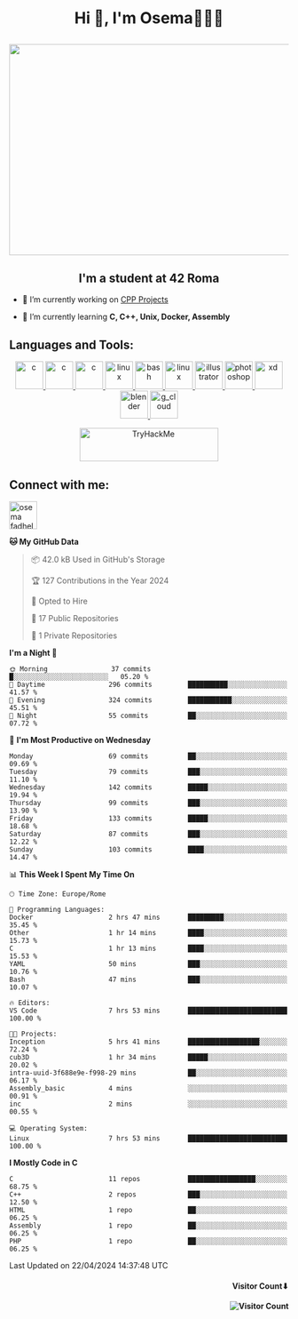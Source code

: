 <h1 align="center">Hi 👋, I'm Osema👨🏽‍💻</h1>

<!-- <h2 align="center"> <a href="https://www.showmyip.com/"><img src="https://github.com/OsemaFadhel/OsemaFadhel/blob/main/img/cybersecurity%20framework.webp" /></a> </h2> -->

<h2 align="center"> <img src="https://github.com/OsemaFadhel/OsemaFadhel/blob/main/img/1712000100607257.gif" width="900" height="380" /> </h2>

<h2 align="center">I'm a student at 42 Roma</h3>

- 🔭 I’m currently working on [CPP Projects](https://github.com/OsemaFadhel/CPP42) 

- 🌱 I’m currently learning **C, C++, Unix, Docker, Assembly**

<h2 align="left">Languages and Tools:</h3>
<p align="center"> 
</a> <a href="https://en.wikipedia.org/wiki/C_(programming_language)" target="_blank" rel="noreferrer">  <img src="https://skillicons.dev/icons?i=c" alt="c" width="50" height="50"/> 
</a> <a href="https://en.wikipedia.org/wiki/C%2B%2B" target="_blank" rel="noreferrer">  <img src="https://skillicons.dev/icons?i=cpp" alt="c" width="50" height="50"/> 
</a> <a href="https://www.python.org/" target="_blank" rel="noreferrer">  <img src="https://skillicons.dev/icons?i=py" alt="c" width="50" height="50"/> 
</a> <a href="https://www.linux.org/" target="_blank" rel="noreferrer"> <img src="https://skillicons.dev/icons?i=linux" alt="linux" width="50" height="50"/>
</a> <a href="https://www.gnu.org/software/bash/" target="_blank" rel="noreferrer"> <img src="https://skillicons.dev/icons?i=bash" alt="bash" width="50" height="50"/> 
</a> <a href="https://code.visualstudio.com/" target="_blank" rel="noreferrer"> <img src="https://skillicons.dev/icons?i=vscode" alt="linux" width="50" height="50"/>
</a> <a href="https://www.adobe.com/in/products/illustrator.html" target="_blank" rel="noreferrer"> <img src="https://skillicons.dev/icons?i=ai" alt="illustrator" width="50" height="50"/> 
</a> <a href="https://www.photoshop.com/enwhat" target="_blank" rel="noreferrer"> <img src="https://skillicons.dev/icons?i=ps" alt="photoshop" width="50" height="50"/> 
</a> <a href="https://www.adobe.com/products/xd.html" target="_blank" rel="noreferrer"> <img src="https://skillicons.dev/icons?i=xd" alt="xd" width="50" height="50"/> 
</a> <a href="https://www.blender.org/" target="_blank" rel="noreferrer"><img src="https://skillicons.dev/icons?i=blender" alt="blender" width="50" height="50"/> 
</a> <a href="https://www.cloudskillsboost.google/public_profiles/3779024f-fae6-49a8-9430-003b65de5349"><img src="https://skillicons.dev/icons?i=gcp" alt="g_cloud" width="50" height="50"/> </a>
</p>
<p align="center"> 
</a> <a href="https://tryhackme.com/p/fazzel"><img src="https://tryhackme-badges.s3.amazonaws.com/fazzel.png" alt="TryHackMe" width="250" height="60"> </a> 

<h2 align="leftt">Connect with me:</h3>
<p align="left">
<a href="https://it.linkedin.com/in/osema-fadhel-7a1996174?trk=people-guest_people_search-card" target="blank"><img align="center" src="https://skillicons.dev/icons?i=linkedin" alt="osema fadhel" height="50" width="50" /></a>
</p>

<!--START_SECTION:waka-->
**🐱 My GitHub Data** 

> 📦 42.0 kB Used in GitHub's Storage 
 > 
> 🏆 127 Contributions in the Year 2024
 > 
> 💼 Opted to Hire
 > 
> 📜 17 Public Repositories 
 > 
> 🔑 1 Private Repositories 
 > 
**I'm a Night 🦉** 

```text
🌞 Morning                37 commits          █░░░░░░░░░░░░░░░░░░░░░░░░   05.20 % 
🌆 Daytime                296 commits         ██████████░░░░░░░░░░░░░░░   41.57 % 
🌃 Evening                324 commits         ███████████░░░░░░░░░░░░░░   45.51 % 
🌙 Night                  55 commits          ██░░░░░░░░░░░░░░░░░░░░░░░   07.72 % 
```
📅 **I'm Most Productive on Wednesday** 

```text
Monday                   69 commits          ██░░░░░░░░░░░░░░░░░░░░░░░   09.69 % 
Tuesday                  79 commits          ███░░░░░░░░░░░░░░░░░░░░░░   11.10 % 
Wednesday                142 commits         █████░░░░░░░░░░░░░░░░░░░░   19.94 % 
Thursday                 99 commits          ███░░░░░░░░░░░░░░░░░░░░░░   13.90 % 
Friday                   133 commits         █████░░░░░░░░░░░░░░░░░░░░   18.68 % 
Saturday                 87 commits          ███░░░░░░░░░░░░░░░░░░░░░░   12.22 % 
Sunday                   103 commits         ████░░░░░░░░░░░░░░░░░░░░░   14.47 % 
```


📊 **This Week I Spent My Time On** 

```text
🕑︎ Time Zone: Europe/Rome

💬 Programming Languages: 
Docker                   2 hrs 47 mins       █████████░░░░░░░░░░░░░░░░   35.45 % 
Other                    1 hr 14 mins        ████░░░░░░░░░░░░░░░░░░░░░   15.73 % 
C                        1 hr 13 mins        ████░░░░░░░░░░░░░░░░░░░░░   15.53 % 
YAML                     50 mins             ███░░░░░░░░░░░░░░░░░░░░░░   10.76 % 
Bash                     47 mins             ███░░░░░░░░░░░░░░░░░░░░░░   10.07 % 

🔥 Editors: 
VS Code                  7 hrs 53 mins       █████████████████████████   100.00 % 

🐱‍💻 Projects: 
Inception                5 hrs 41 mins       ██████████████████░░░░░░░   72.24 % 
cub3D                    1 hr 34 mins        █████░░░░░░░░░░░░░░░░░░░░   20.02 % 
intra-uuid-3f688e9e-f998-29 mins             ██░░░░░░░░░░░░░░░░░░░░░░░   06.17 % 
Assembly_basic           4 mins              ░░░░░░░░░░░░░░░░░░░░░░░░░   00.91 % 
inc                      2 mins              ░░░░░░░░░░░░░░░░░░░░░░░░░   00.55 % 

💻 Operating System: 
Linux                    7 hrs 53 mins       █████████████████████████   100.00 % 
```

**I Mostly Code in C** 

```text
C                        11 repos            █████████████████░░░░░░░░   68.75 % 
C++                      2 repos             ███░░░░░░░░░░░░░░░░░░░░░░   12.50 % 
HTML                     1 repo              ██░░░░░░░░░░░░░░░░░░░░░░░   06.25 % 
Assembly                 1 repo              ██░░░░░░░░░░░░░░░░░░░░░░░   06.25 % 
PHP                      1 repo              ██░░░░░░░░░░░░░░░░░░░░░░░   06.25 % 
```




 Last Updated on 22/04/2024 14:37:48 UTC
<!--END_SECTION:waka-->

<h4 align="right">Visitor Count⬇</h4>

<h4 align="right"> 

![Visitor Count](https://profile-counter.glitch.me/OsemaFadhel/count.svg) </h4>
